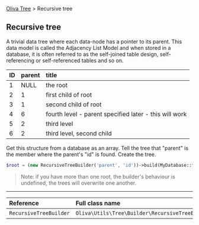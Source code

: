 [Oliva Tree](docs.md) > Recursive tree

## Recursive tree

A trivial data tree where each data-node has a pointer to its parent. This data model is called the Adjacency List Model and when stored in a database, it is often referred to as the self-joined table design, self-referencing or self-referenced tables and so on.

| ID        | parent    | title|
|:----------|:----------|:-------|
|1          | NULL| the root|
|2|1|first child of root
|3|1|second child of root
|4|6|fourth level - parent specified later - this will work
|5|2|third level
|6|2|third level, second child

Get this structure from a database as an array.
Tell the tree that "parent" is the member where the parent's "id" is found.
Create the tree.
```php
$root = (new RecursiveTreeBuilder('parent', 'id'))->build(MyDatabase::fetchAll());
```
> Note: if you have more than one root, the builder's behaviour is undefined, the trees will overwrite one another.



----
|Reference|Full class name|File|Docs|
|:---|:---|:---|:---|
|`RecursiveTreeBuilder` | `Oliva\Utils\Tree\Builder\RecursiveTreeBuilder` | [src/Builder/RecursiveTreeBuilder.php](../src/Builder/RecursiveTreeBuilder.php) ||

